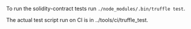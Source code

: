 To run the solidity-contract tests run `./node_modules/.bin/truffle test`.

The actual test script run on CI is in  ../tools/ci/truffle_test.
